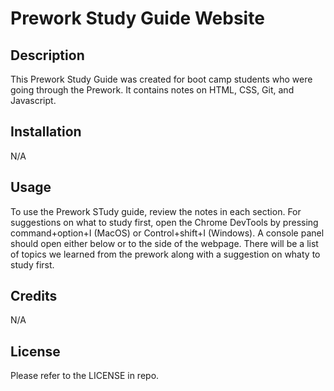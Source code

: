 # Prework Study Guide Website 

## Description 

This Prework Study Guide was created for boot camp students who were going through the Prework. It contains notes on HTML, CSS, Git, and Javascript. 

## Installation

N/A 
## Usage
To use the Prework STudy guide, review the notes in each section. For suggestions on what to study first, open the Chrome DevTools by pressing command+option+I (MacOS) or Control+shift+I (Windows). A console panel should open either below or to the side of the webpage. There will be a list of topics we learned from the prework along with a suggestion on whaty to study first. 

    

## Credits

N/A

## License

Please refer to the LICENSE in repo. 



